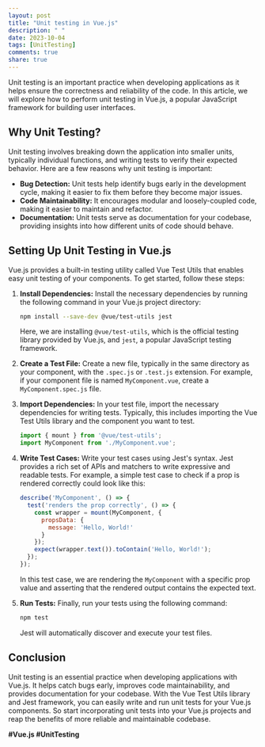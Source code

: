 ```yaml
---
layout: post
title: "Unit testing in Vue.js"
description: " "
date: 2023-10-04
tags: [UnitTesting]
comments: true
share: true
---
```


Unit testing is an important practice when developing applications as it helps ensure the correctness and reliability of the code. In this article, we will explore how to perform unit testing in Vue.js, a popular JavaScript framework for building user interfaces.

## Why Unit Testing?

Unit testing involves breaking down the application into smaller units, typically individual functions, and writing tests to verify their expected behavior. Here are a few reasons why unit testing is important:

* **Bug Detection:** Unit tests help identify bugs early in the development cycle, making it easier to fix them before they become major issues.
* **Code Maintainability:** It encourages modular and loosely-coupled code, making it easier to maintain and refactor.
* **Documentation:** Unit tests serve as documentation for your codebase, providing insights into how different units of code should behave.

## Setting Up Unit Testing in Vue.js

Vue.js provides a built-in testing utility called Vue Test Utils that enables easy unit testing of your components. To get started, follow these steps:

1. **Install Dependencies:** Install the necessary dependencies by running the following command in your Vue.js project directory:

    ```bash
    npm install --save-dev @vue/test-utils jest
    ```

    Here, we are installing `@vue/test-utils`, which is the official testing library provided by Vue.js, and `jest`, a popular JavaScript testing framework.

2. **Create a Test File:** Create a new file, typically in the same directory as your component, with the `.spec.js` or `.test.js` extension. For example, if your component file is named `MyComponent.vue`, create a `MyComponent.spec.js` file.

3. **Import Dependencies:** In your test file, import the necessary dependencies for writing tests. Typically, this includes importing the Vue Test Utils library and the component you want to test.

    ```javascript
    import { mount } from '@vue/test-utils';
    import MyComponent from './MyComponent.vue';
    ```

4. **Write Test Cases:** Write your test cases using Jest's syntax. Jest provides a rich set of APIs and matchers to write expressive and readable tests. For example, a simple test case to check if a prop is rendered correctly could look like this:

    ```javascript
    describe('MyComponent', () => {
      test('renders the prop correctly', () => {
        const wrapper = mount(MyComponent, {
          propsData: {
            message: 'Hello, World!'
          }
        });
        expect(wrapper.text()).toContain('Hello, World!');
      });
    });
    ```

    In this test case, we are rendering the `MyComponent` with a specific prop value and asserting that the rendered output contains the expected text.

5. **Run Tests:** Finally, run your tests using the following command:

    ```bash
    npm test
    ```

    Jest will automatically discover and execute your test files.

## Conclusion

Unit testing is an essential practice when developing applications with Vue.js. It helps catch bugs early, improves code maintainability, and provides documentation for your codebase. With the Vue Test Utils library and Jest framework, you can easily write and run unit tests for your Vue.js components. So start incorporating unit tests into your Vue.js projects and reap the benefits of more reliable and maintainable codebase.

**#Vue.js #UnitTesting**